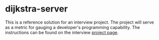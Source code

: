 dijkstra-server
===============

This is a reference solution for an interview project. The project will serve
as a metric for gauging a developer's programming capability. The instructions
can be found on the interview [project
page](https://github.com/Camber-Cyber-Division/shortest-path-server/blob/master/README.md).

